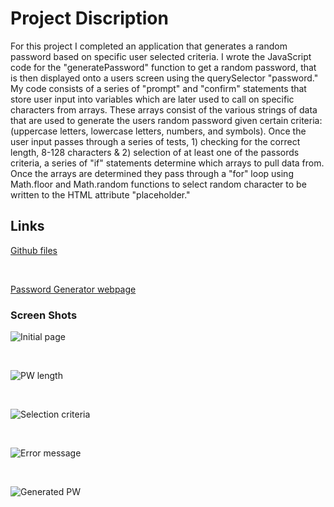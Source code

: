 # Project Discription

For this project I completed an application that generates a random password based on specific user selected criteria.  I wrote the JavaScript code for the "generatePassword" function to get a random password, that is then displayed onto a users screen using the querySelector "password."  My code consists of a series of "prompt" and "confirm" statements that store user input into variables which are later used to call on specific characters from arrays.  These arrays consist of the various strings of data that are used to generate the users random password given certain criteria: (uppercase letters, lowercase letters, numbers, and symbols).  Once the user input passes through a series of tests, 1) checking for the correct length, 8-128 characters & 2) selection of at least one of the passords criteria, a series of "if" statements determine which arrays to pull data from.  Once the arrays are determined they pass through a "for" loop using Math.floor and Math.random functions to select random character to be written to the HTML attribute "placeholder."    

## Links

[Github files](https://github.com/Tarbo13/Password-Generator)

<br>

[Password Generator webpage](https://tarbo13.github.io/Password-Generator/)

### Screen Shots

![Initial page](https://user-images.githubusercontent.com/68627417/93841477-8f491e00-fc48-11ea-9baf-36a826a8f155.png)

<br>

![PW length](https://user-images.githubusercontent.com/68627417/93841525-b869ae80-fc48-11ea-8972-e17ef79f153b.png)

<br>

![Selection criteria](https://user-images.githubusercontent.com/68627417/93841583-e18a3f00-fc48-11ea-993c-f32a686a0ae0.png)

<br>

![Error message](https://user-images.githubusercontent.com/68627417/93841626-0979a280-fc49-11ea-829c-cc69448237bf.png)

<br>

![Generated PW](https://user-images.githubusercontent.com/68627417/93841668-2dd57f00-fc49-11ea-9de8-105cfd0c65f4.png)


